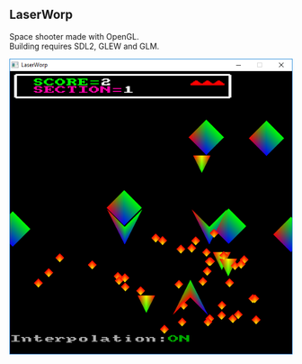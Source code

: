 ## LaserWorp

Space shooter made with OpenGL.  
Building requires SDL2, GLEW and GLM.

![Screenshot](screenshot.png)